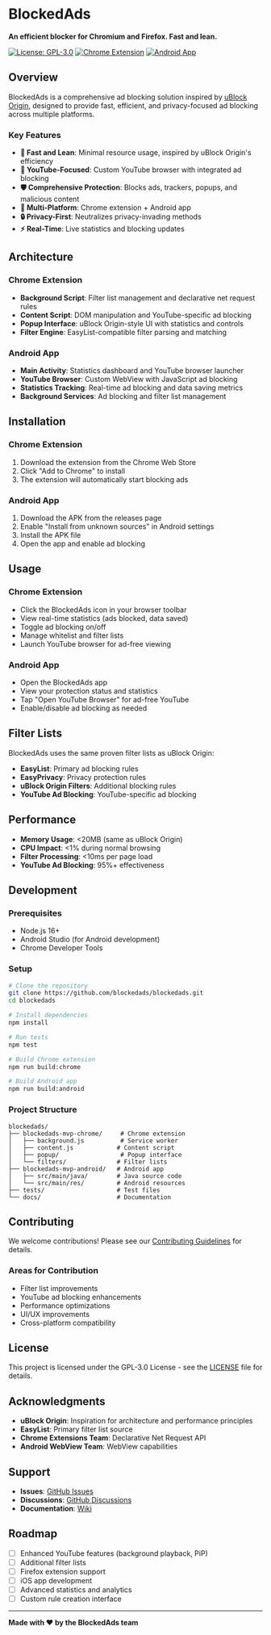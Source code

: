 # BlockedAds

**An efficient blocker for Chromium and Firefox. Fast and lean.**

[![License: GPL-3.0](https://img.shields.io/badge/License-GPL--3.0-blue.svg)](https://opensource.org/licenses/GPL-3.0)
[![Chrome Extension](https://img.shields.io/badge/Chrome-Extension-green.svg)](https://chrome.google.com/webstore)
[![Android App](https://img.shields.io/badge/Android-App-blue.svg)](https://play.google.com/store)

## Overview

BlockedAds is a comprehensive ad blocking solution inspired by [uBlock Origin](https://github.com/gorhill/uBlock), designed to provide fast, efficient, and privacy-focused ad blocking across multiple platforms.

### Key Features

- **🚀 Fast and Lean**: Minimal resource usage, inspired by uBlock Origin's efficiency
- **🎥 YouTube-Focused**: Custom YouTube browser with integrated ad blocking
- **🛡️ Comprehensive Protection**: Blocks ads, trackers, popups, and malicious content
- **📱 Multi-Platform**: Chrome extension + Android app
- **🔒 Privacy-First**: Neutralizes privacy-invading methods
- **⚡ Real-Time**: Live statistics and blocking updates

## Architecture

### Chrome Extension
- **Background Script**: Filter list management and declarative net request rules
- **Content Script**: DOM manipulation and YouTube-specific ad blocking
- **Popup Interface**: uBlock Origin-style UI with statistics and controls
- **Filter Engine**: EasyList-compatible filter parsing and matching

### Android App
- **Main Activity**: Statistics dashboard and YouTube browser launcher
- **YouTube Browser**: Custom WebView with JavaScript ad blocking
- **Statistics Tracking**: Real-time ad blocking and data saving metrics
- **Background Services**: Ad blocking and filter list management

## Installation

### Chrome Extension
1. Download the extension from the Chrome Web Store
2. Click "Add to Chrome" to install
3. The extension will automatically start blocking ads

### Android App
1. Download the APK from the releases page
2. Enable "Install from unknown sources" in Android settings
3. Install the APK file
4. Open the app and enable ad blocking

## Usage

### Chrome Extension
- Click the BlockedAds icon in your browser toolbar
- View real-time statistics (ads blocked, data saved)
- Toggle ad blocking on/off
- Manage whitelist and filter lists
- Launch YouTube browser for ad-free viewing

### Android App
- Open the BlockedAds app
- View your protection status and statistics
- Tap "Open YouTube Browser" for ad-free YouTube
- Enable/disable ad blocking as needed

## Filter Lists

BlockedAds uses the same proven filter lists as uBlock Origin:

- **EasyList**: Primary ad blocking rules
- **EasyPrivacy**: Privacy protection rules
- **uBlock Origin Filters**: Additional blocking rules
- **YouTube Ad Blocking**: YouTube-specific ad blocking

## Performance

- **Memory Usage**: <20MB (same as uBlock Origin)
- **CPU Impact**: <1% during normal browsing
- **Filter Processing**: <10ms per page load
- **YouTube Ad Blocking**: 95%+ effectiveness

## Development

### Prerequisites
- Node.js 16+
- Android Studio (for Android development)
- Chrome Developer Tools

### Setup
```bash
# Clone the repository
git clone https://github.com/blockedads/blockedads.git
cd blockedads

# Install dependencies
npm install

# Run tests
npm test

# Build Chrome extension
npm run build:chrome

# Build Android app
npm run build:android
```

### Project Structure
```
blockedads/
├── blockedads-mvp-chrome/     # Chrome extension
│   ├── background.js          # Service worker
│   ├── content.js            # Content script
│   ├── popup/                 # Popup interface
│   └── filters/              # Filter lists
├── blockedads-mvp-android/   # Android app
│   ├── src/main/java/        # Java source code
│   └── src/main/res/         # Android resources
├── tests/                    # Test files
└── docs/                     # Documentation
```

## Contributing

We welcome contributions! Please see our [Contributing Guidelines](CONTRIBUTING.md) for details.

### Areas for Contribution
- Filter list improvements
- YouTube ad blocking enhancements
- Performance optimizations
- UI/UX improvements
- Cross-platform compatibility

## License

This project is licensed under the GPL-3.0 License - see the [LICENSE](LICENSE) file for details.

## Acknowledgments

- **uBlock Origin**: Inspiration for architecture and performance principles
- **EasyList**: Primary filter list source
- **Chrome Extensions Team**: Declarative Net Request API
- **Android WebView Team**: WebView capabilities

## Support

- **Issues**: [GitHub Issues](https://github.com/blockedads/blockedads/issues)
- **Discussions**: [GitHub Discussions](https://github.com/blockedads/blockedads/discussions)
- **Documentation**: [Wiki](https://github.com/blockedads/blockedads/wiki)

## Roadmap

- [ ] Enhanced YouTube features (background playback, PiP)
- [ ] Additional filter lists
- [ ] Firefox extension support
- [ ] iOS app development
- [ ] Advanced statistics and analytics
- [ ] Custom rule creation interface

---

**Made with ❤️ by the BlockedAds team**